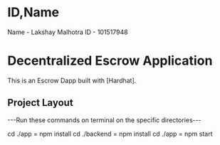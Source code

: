 # ID,Name

Name - Lakshay Malhotra
ID - 101517948


# Decentralized Escrow Application

This is an Escrow Dapp built with [Hardhat].

## Project Layout

---Run these commands on terminal on the specific directories---

cd ./app = npm install 
cd ./backend = npm install
cd ./app = npm start 



<!-- ## Setup

Install dependencies in the top-level directory with `npm install`.

After you have installed hardhat locally, you can use commands to test and compile the contracts, among other things. To learn more about these commands run `npx hardhat help`.

Compile the contracts using `npx hardhat compile`. The artifacts will be placed in the `backend` folder, which will make it available to the front-end. This path configuration can be found in the `hardhat.config.js` file.

# -->